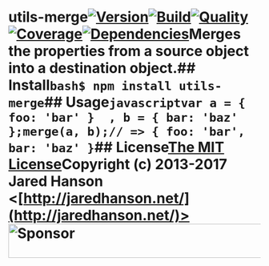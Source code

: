 # utils-merge[![Version](https://img.shields.io/npm/v/utils-merge.svg?label=version)](https://www.npmjs.com/package/utils-merge)[![Build](https://img.shields.io/travis/jaredhanson/utils-merge.svg)](https://travis-ci.org/jaredhanson/utils-merge)[![Quality](https://img.shields.io/codeclimate/github/jaredhanson/utils-merge.svg?label=quality)](https://codeclimate.com/github/jaredhanson/utils-merge)[![Coverage](https://img.shields.io/coveralls/jaredhanson/utils-merge.svg)](https://coveralls.io/r/jaredhanson/utils-merge)[![Dependencies](https://img.shields.io/david/jaredhanson/utils-merge.svg)](https://david-dm.org/jaredhanson/utils-merge)Merges the properties from a source object into a destination object.## Install```bash$ npm install utils-merge```## Usage```javascriptvar a = { foo: 'bar' }  , b = { bar: 'baz' };merge(a, b);// => { foo: 'bar', bar: 'baz' }```## License[The MIT License](http://opensource.org/licenses/MIT)Copyright (c) 2013-2017 Jared Hanson <[http://jaredhanson.net/](http://jaredhanson.net/)><a target='_blank' rel='nofollow' href='https://app.codesponsor.io/link/vK9dyjRnnWsMzzJTQ57fRJpH/jaredhanson/utils-merge'>  <img alt='Sponsor' width='888' height='68' src='https://app.codesponsor.io/embed/vK9dyjRnnWsMzzJTQ57fRJpH/jaredhanson/utils-merge.svg' /></a>